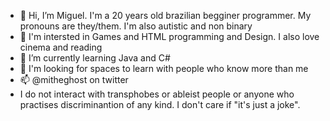 - 👋 Hi, I’m Miguel. I'm a 20 years old brazilian begginer programmer. My pronouns are they/them. I'm also autistic and non binary
- 👀 I'm intersted in Games and HTML programming and Design. I also love cinema and reading 
- 🌱 I’m currently learning Java and C#
- 💞️ I'm looking for spaces to learn with people who know more than me
- 📫 @mitheghost on twitter
- I do not interact with transphobes or ableist people or anyone who practises discriminantion of any kind. I don't care if "it's just a joke". 
